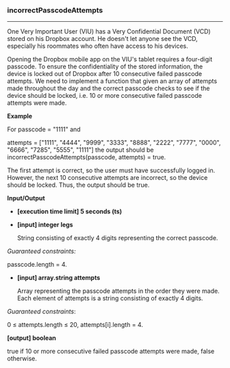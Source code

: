 ### incorrectPasscodeAttempts
---
One Very Important User (VIU) has a Very Confidential Document (VCD) stored on his Dropbox account. He doesn't let anyone see the VCD, especially his roommates who often have access to his devices.

Opening the Dropbox mobile app on the VIU's tablet requires a four-digit passcode. To ensure the confidentiality of the stored information, the device is locked out of Dropbox after 10 consecutive failed passcode attempts. We need to implement a function that given an array of attempts made throughout the day and the correct passcode checks to see if the device should be locked, i.e. 10 or more consecutive failed passcode attempts were made.

**Example**

For
passcode = "1111" and

attempts = ["1111", "4444",
            "9999", "3333",
            "8888", "2222",
            "7777", "0000",
            "6666", "7285",
            "5555", "1111"]
            the output should be
incorrectPasscodeAttempts(passcode, attempts) = true.

The first attempt is correct, so the user must have successfully logged in. However, the next 10 consecutive attempts are incorrect, so the device should be locked. Thus, the output should be true.

**Input/Output**

- **[execution time limit] 5 seconds (ts)**
- **[input] integer legs**

    String consisting of exactly 4 digits representing the correct passcode.

*Guaranteed constraints:*

passcode.length = 4.

- **[input] array.string attempts**

   Array representing the passcode attempts in the order they were made. Each element of attempts is a string consisting of exactly 4 digits.

*Guaranteed constraints*:

0 ≤ attempts.length ≤ 20,
attempts[i].length = 4.

**[output] boolean** 

true if 10 or more consecutive failed passcode attempts were made, false otherwise.